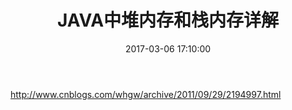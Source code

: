 ﻿---
title: JAVA中堆内存和栈内存详解
date: 2017-03-06 17:10:00
tags:
- Java基础
toc: true
---

http://www.cnblogs.com/whgw/archive/2011/09/29/2194997.html